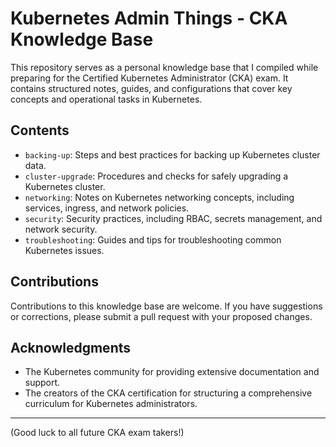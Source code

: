# Kubernetes Admin Things - CKA Knowledge Base

This repository serves as a personal knowledge base that I compiled while preparing for the Certified Kubernetes Administrator (CKA) exam. It contains structured notes, guides, and configurations that cover key concepts and operational tasks in Kubernetes.

## Contents

- `backing-up`: Steps and best practices for backing up Kubernetes cluster data.
- `cluster-upgrade`: Procedures and checks for safely upgrading a Kubernetes cluster.
- `networking`: Notes on Kubernetes networking concepts, including services, ingress, and network policies.
- `security`: Security practices, including RBAC, secrets management, and network security.
- `troubleshooting`: Guides and tips for troubleshooting common Kubernetes issues.

## Contributions

Contributions to this knowledge base are welcome. If you have suggestions or corrections, please submit a pull request with your proposed changes.

## Acknowledgments

- The Kubernetes community for providing extensive documentation and support.
- The creators of the CKA certification for structuring a comprehensive curriculum for Kubernetes administrators.

---

(Good luck to all future CKA exam takers!)

